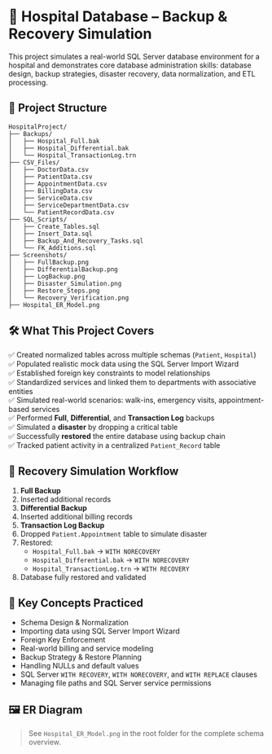 # 🏥 Hospital Database – Backup & Recovery Simulation

This project simulates a real-world SQL Server database environment for a hospital and demonstrates core database administration skills: database design, backup strategies, disaster recovery, data normalization, and ETL processing.

## 📁 Project Structure

```
HospitalProject/
├── Backups/
│   ├── Hospital_Full.bak
│   ├── Hospital_Differential.bak
│   └── Hospital_TransactionLog.trn
├── CSV_Files/
│   ├── DoctorData.csv
│   ├── PatientData.csv
│   ├── AppointmentData.csv
│   ├── BillingData.csv
│   ├── ServiceData.csv
│   ├── ServiceDepartmentData.csv
│   └── PatientRecordData.csv
├── SQL_Scripts/
│   ├── Create_Tables.sql
│   ├── Insert_Data.sql
│   ├── Backup_And_Recovery_Tasks.sql
│   └── FK_Additions.sql
├── Screenshots/
│   ├── FullBackup.png
│   ├── DifferentialBackup.png
│   ├── LogBackup.png
│   ├── Disaster_Simulation.png
│   ├── Restore_Steps.png
│   └── Recovery_Verification.png
├── Hospital_ER_Model.png
```

## 🛠️ What This Project Covers

✅ Created normalized tables across multiple schemas (`Patient`, `Hospital`)  
✅ Populated realistic mock data using the SQL Server Import Wizard  
✅ Established foreign key constraints to model relationships  
✅ Standardized services and linked them to departments with associative entities  
✅ Simulated real-world scenarios: walk-ins, emergency visits, appointment-based services  
✅ Performed **Full**, **Differential**, and **Transaction Log** backups  
✅ Simulated a **disaster** by dropping a critical table  
✅ Successfully **restored** the entire database using backup chain  
✅ Tracked patient activity in a centralized `Patient_Record` table  

## 🔁 Recovery Simulation Workflow

1. **Full Backup**  
2. Inserted additional records  
3. **Differential Backup**  
4. Inserted additional billing records  
5. **Transaction Log Backup**  
6. Dropped `Patient.Appointment` table to simulate disaster  
7. Restored:
   - `Hospital_Full.bak` → `WITH NORECOVERY`
   - `Hospital_Differential.bak` → `WITH NORECOVERY`
   - `Hospital_TransactionLog.trn` → `WITH RECOVERY`
8. Database fully restored and validated

## 🧠 Key Concepts Practiced

- Schema Design & Normalization  
- Importing data using SQL Server Import Wizard  
- Foreign Key Enforcement  
- Real-world billing and service modeling  
- Backup Strategy & Restore Planning  
- Handling NULLs and default values  
- SQL Server `WITH RECOVERY`, `WITH NORECOVERY`, and `WITH REPLACE` clauses  
- Managing file paths and SQL Server service permissions

## 🖼️ ER Diagram

> See `Hospital_ER_Model.png` in the root folder for the complete schema overview.
